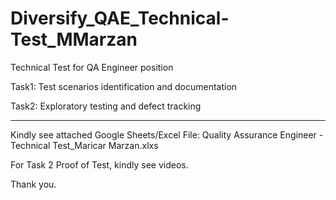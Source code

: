 # Diversify_QAE_Technical-Test_MMarzan
Technical Test for QA Engineer position

Task1: Test scenarios identification and documentation

Task2: Exploratory testing and defect tracking

---

Kindly see attached Google Sheets/Excel File:
Quality Assurance Engineer - Technical Test_Maricar Marzan.xlxs

For Task 2 Proof of Test, kindly see videos.

Thank you.
